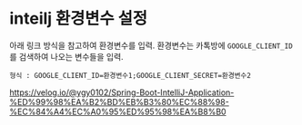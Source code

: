 # inteilj 환경변수 설정
아래 링크 방식을 참고하여 환경변수를 입력. 환경변수는 카톡방에 `GOOGLE_CLIENT_ID`를 검색하여 나오는 변수들을 입력.
```
형식 : GOOGLE_CLIENT_ID=환경변수1;GOOGLE_CLIENT_SECRET=환경변수2
```
https://velog.io/@ygy0102/Spring-Boot-IntelliJ-Application-%ED%99%98%EA%B2%BD%EB%B3%80%EC%88%98-%EC%84%A4%EC%A0%95%ED%95%98%EA%B8%B0
